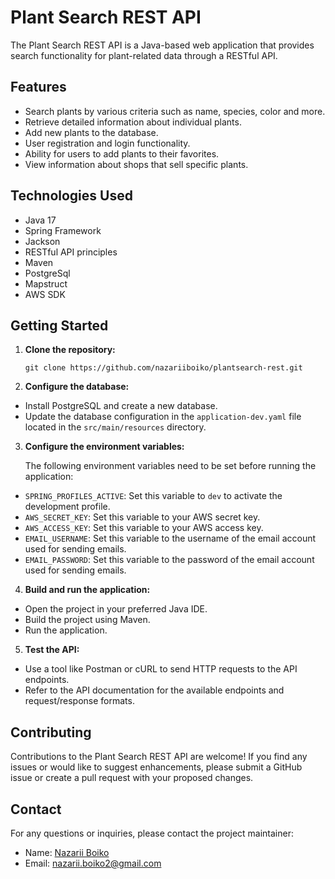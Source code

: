 # Plant Search REST API
The Plant Search REST API is a Java-based web application that provides search functionality for plant-related data through a RESTful API.

## Features
- Search plants by various criteria such as name, species, color and more.
- Retrieve detailed information about individual plants.
- Add new plants to the database.
- User registration and login functionality.
- Ability for users to add plants to their favorites.
- View information about shops that sell specific plants.

## Technologies Used
- Java 17
- Spring Framework
- Jackson
- RESTful API principles
- Maven
- PostgreSql
- Mapstruct
- AWS SDK 

## Getting Started
1. **Clone the repository:**
    ```
    git clone https://github.com/nazariiboiko/plantsearch-rest.git
    ```
2. **Configure the database:**
- Install PostgreSQL and create a new database.
- Update the database configuration in the `application-dev.yaml` file located in the `src/main/resources` directory.

3. **Configure the environment variables:**

    The following environment variables need to be set before running the application:

- `SPRING_PROFILES_ACTIVE`: Set this variable to `dev` to activate the development profile.
- `AWS_SECRET_KEY`: Set this variable to your AWS secret key.
- `AWS_ACCESS_KEY`: Set this variable to your AWS access key.
- `EMAIL_USERNAME`: Set this variable to the username of the email account used for sending emails.
- `EMAIL_PASSWORD`: Set this variable to the password of the email account used for sending emails.
4. **Build and run the application:**
- Open the project in your preferred Java IDE.
- Build the project using Maven.
- Run the application.

5. **Test the API:**

- Use a tool like Postman or cURL to send HTTP requests to the API endpoints.
- Refer to the API documentation for the available endpoints and request/response formats.

## Contributing
Contributions to the Plant Search REST API are welcome! If you find any issues or would like to suggest enhancements, please submit a GitHub issue or create a pull request with your proposed changes.

## Contact
For any questions or inquiries, please contact the project maintainer:

- Name: [Nazarii Boiko](https://github.com/nazariiboiko)
- Email: [nazarii.boiko2@gmail.com](mailto:nazarii.boiko2@gmail.com)
